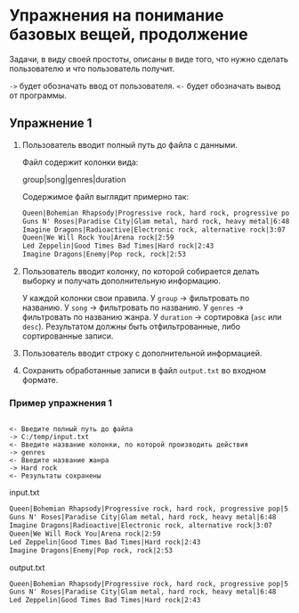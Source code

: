 # Упражнения на понимание базовых вещей, продолжение

Задачи, в виду своей простоты, описаны в виде того, что нужно сделать пользователю и что пользователь получит.

`->` будет обозначать ввод от пользователя.
`<-` будет обозначать вывод от программы.

## Упражнение 1

1. Пользователь вводит полный путь до файла с данными.

    Файл содержит колонки вида:

    group|song|genres|duration

    Содержимое файл выглядит примерно так:

    ```txt
    Queen|Bohemian Rhapsody|Progressive rock, hard rock, progressive pop|5:55
    Guns N' Roses|Paradise City|Glam metal, hard rock, heavy metal|6:48
    Imagine Dragons|Radioactive|Electronic rock, alternative rock|3:07
    Queen|We Will Rock You|Arena rock|2:59
    Led Zeppelin|Good Times Bad Times|Hard rock|2:43
    Imagine Dragons|Enemy|Pop rock, rock|2:53
    ```

2. Пользователь вводит колонку, по которой собирается делать выборку и получать дополнительную информацию.

    У каждой колонки свои правила. У `group` -> фильтровать по названию. У `song` -> фильтровать по названию. У `genres` -> фильтровать по названию жанра. У `duration` -> сортировка (`asc` или `desc`). Результатом должны быть отфильтрованные, либо сортированные записи.

3. Пользователь вводит строку с дополнительной информацией.
4. Сохранить обработанные записи в файл `output.txt` во входном формате.

### Пример упражнения 1

```plain

<- Введите полный путь до файла
-> C:/temp/input.txt
<- Введите название колонки, по которой производить действия
-> genres
<- Введите название жанра
-> Hard rock
<- Результаты сохранены

```

input.txt

```txt
Queen|Bohemian Rhapsody|Progressive rock, hard rock, progressive pop|5:55
Guns N' Roses|Paradise City|Glam metal, hard rock, heavy metal|6:48
Imagine Dragons|Radioactive|Electronic rock, alternative rock|3:07
Queen|We Will Rock You|Arena rock|2:59
Led Zeppelin|Good Times Bad Times|Hard rock|2:43
Imagine Dragons|Enemy|Pop rock, rock|2:53
```

output.txt

```txt
Queen|Bohemian Rhapsody|Progressive rock, hard rock, progressive pop|5:55
Guns N' Roses|Paradise City|Glam metal, hard rock, heavy metal|6:48
Led Zeppelin|Good Times Bad Times|Hard rock|2:43
```
